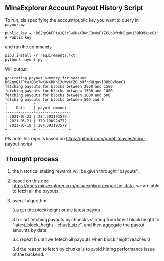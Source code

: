 ## MinaExplorer Account Payout History Script

To run, pls specifying the account/public key you want to query in `payout.py`
```
public_key = "B62qmQAFPta1Q3c7wXHxXRKnE3uWyBYZCLb8frdHEgavi3BbBVkpeC1"  # Public key 
```

and run the commands
```
pip3 install -r requirements.txt
python3 payout.py
```

Will output:

```
generating payout summary for account  B62qmQAFPta1Q3c7wXHxXRKnE3uWyBYZCLb8frdHEgavi3BbBVkpeC1
fetching payouts for blocks between 2000 and 1500
fetching payouts for blocks between 1500 and 1000
fetching payouts for blocks between 1000 and 500
fetching payouts for blocks between 500 and 0
+------------+---------------+
|    Date    | payout amount |
+------------+---------------+
| 2021-03-23 | 284.393193579 |
| 2021-03-21 | 379.190924772 |
| 2021-03-18 | 284.393193579 |
+------------+---------------+
```

Pls note this repo is based on https://github.com/garethtdavies/mina-payout-script

## Thought process
1. the historical staking rewards will be given throught "payouts". 

2. based on this doc: https://docs.minaexplorer.com/minaexplorer/exporting-data, we are able to fetch all the payouts. 

3. overall algorithm
   
    3.a get the block height of the latest payout

    3.b start fetching payouts by chuncks starting from latest block height to "latest_block_height - chuck_size". and then aggegate the payout amounts by date. 

    3.c repeat b until we fetech all payouts when block height reaches 0

    3.d the reason to fetch by chunks is to avoid hitting performance issue of the backend. 

